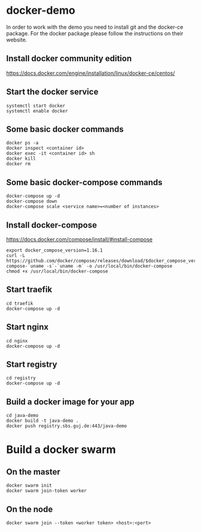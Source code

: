 # docker-demo

In order to work with the demo you need to install git and the docker-ce package. For the docker package please follow the instructions on their website.

## Install docker community edition
https://docs.docker.com/engine/installation/linux/docker-ce/centos/

## Start the docker service
```
systemctl start docker
systemctl enable docker
```

## Some basic docker commands
```
docker ps -a
docker inspect <container id>
docker exec -it <container id> sh
docker kill
docker rm
```

## Some basic docker-compose commands
```
docker-compose up -d
docker-compose down
docker-compose scale <service name>=<number of instances>
```

## Install docker-compose
https://docs.docker.com/compose/install/#install-compose
```
export docker_compose_version=1.16.1
curl -L https://github.com/docker/compose/releases/download/$docker_compose_version/docker-compose-`uname -s`-`uname -m` -o /usr/local/bin/docker-compose
chmod +x /usr/local/bin/docker-compose
```

## Start traefik
```
cd traefik
docker-compose up -d
```

## Start nginx
```
cd nginx
docker-compose up -d
```

## Start registry
```
cd registry
docker-compose up -d
```

## Build a docker image for your app
```
cd java-demo
docker build -t java-demo .
docker push registry.sbs.guj.de:443/java-demo
```

# Build a docker swarm
## On the master
```
docker swarm init
docker swarm join-token worker
```

## On the node
```
docker swarm join --token <worker token> <host>:<port>
```
